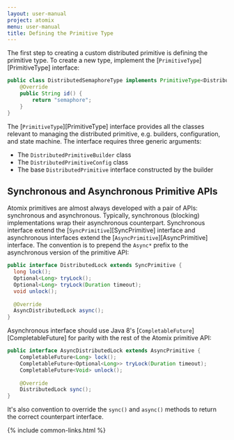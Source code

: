 ```yaml
---
layout: user-manual
project: atomix
menu: user-manual
title: Defining the Primitive Type
---
```


The first step to creating a custom distributed primitive is defining the primitive type. To create a new type, implement the [`PrimitiveType`][PrimitiveType] interface:

```java
public class DistributedSemaphoreType implements PrimitiveType<DistributedSemaphoreBuilder, DistributedSemaphoreConfig, DistributedSemaphore> {
    @Override
    public String id() {
        return "semaphore";
    }
}
```

The [`PrimitiveType`][PrimitiveType] interface provides all the classes relevant to managing the distributed primitive, e.g. builders, configuration, and state machine. The interface requires three generic arguments:
* The `DistributedPrimitiveBuilder` class
* The `DistributedPrimitiveConfig` class
* The base `DistributedPrimitive` interface constructed by the builder

## Synchronous and Asynchronous Primitive APIs

Atomix primitives are almost always developed with a pair of APIs: synchronous and asynchronous. Typically, synchronous (blocking) implementations wrap their asynchronous counterpart. Synchronous interface extend the [`SyncPrimitive`][SyncPrimitive] interface and asynchronous interfaces extend the [`AsyncPrimitive`][AsyncPrimitive] interface. The convention is to prepend the `Async*` prefix to the asynchronous version of the primitive API:

```java
public interface DistributedLock extends SyncPrimitive {
  long lock();
  Optional<Long> tryLock();
  Optional<Long> tryLock(Duration timeout);
  void unlock();
    
  @Override
  AsyncDistributedLock async();
}
```

Asynchronous interface should use Java 8's [`CompletableFuture`][CompletableFuture] for parity with the rest of the Atomix primitive API:

```java
public interface AsyncDistributedLock extends AsyncPrimitive {
    CompletableFuture<Long> lock();
    CompletableFuture<Optional<Long>> tryLock(Duration timeout);
    CompletableFuture<Void> unlock();
    
    @Override
    DistributedLock sync();
}
```

It's also convention to override the `sync()` and `async()` methods to return the correct counterpart interface.

{% include common-links.html %}
